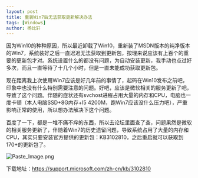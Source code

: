 ```yaml
---
layout: post
title: 重装Win7后无法获取更新解决办法
tags: [Windows]
author: 杨比轩
---
```


因为Win10的种种原因，所以最近卸载了Win10，重新装了MSDN版本的纯净版本的Win7，系统装好之后一直迟迟无法获取到更新包，按理来说应该有上百个的重要的更新包才对。系统设置什么的都没有问题，为自动安装更新，我手动也点过好多次，而且一直等待了十几个小时，但是一直未能成功获取更新包。

现在距离我上次使用Win7应该是好几年前的事情了，起码在Win10发布之前吧，印象中也没有什么特别需要注意的问题。好吧，应该是微软相关的服务更新了吧，导致了这个问题。伴随的症状还有svchost进程占用大量的内存和CPU，电脑也一度卡顿（本人电脑SSD+8G内存+I5 4200M，跑Win7应该没什么压力吧），严重影响正常的使用，所以想办法解决下这个问题。

百度了一下，都是一堆不痛不痒的东西，所以去论坛里面查了查，问题果然是微软的相关服务更新了，伴随着Win7的历史遗留问题，导致系统占用了大量的内存和CPU，其实只要安装官方提供的更新包：KB3102810，之后重启就可以获取到170+的更新包了。


![Paste_Image.png](http://upload-images.jianshu.io/upload_images/1156415-128248e49c20dc92.png?imageMogr2/auto-orient/strip%7CimageView2/2/w/1240)


下载地址：https://support.microsoft.com/zh-cn/kb/3102810
